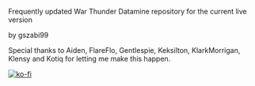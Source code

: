 Frequently updated War Thunder Datamine repository for the current live version

by gszabi99

Special thanks to Aiden, FlareFlo, Gentlespie, Keksilton, KlarkMorrigan, Klensy and Kotiq for letting me make this happen.

[![ko-fi](https://ko-fi.com/img/githubbutton_sm.svg)](https://ko-fi.com/O5O2EXGTD)